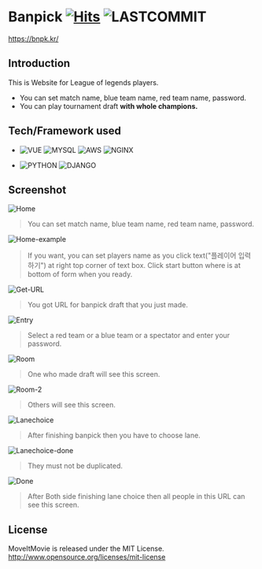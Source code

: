 # Banpick   [![Hits](https://hits.seeyoufarm.com/api/count/incr/badge.svg?url=https%3A%2F%2Fgithub.com%2Fwodn5515%2Fbanpick&count_bg=%2379C83D&title_bg=%23555555&icon=&icon_color=%23E7E7E7&title=hits&edge_flat=false)](https://hits.seeyoufarm.com) ![LASTCOMMIT](https://img.shields.io/github/last-commit/wodn5515/banpick)

https://bnpk.kr/

## Introduction
This is Website for League of legends players.
  - You can set match name, blue team name, red team name, password.
  - You can play tournament draft **with whole champions.**

## Tech/Framework used

- ![VUE](https://img.shields.io/badge/Vue.js-Basic-brightgreen?logo=Vue.js&logoColor=white)
![MYSQL](https://img.shields.io/badge/MySQL-Basic-brightgreen?logo=MySQL&logoColor=white)
![AWS](https://img.shields.io/badge/AWS-Basic-brightgreen?logo=Amazon-AWS&logoColor=white)
![NGINX](https://img.shields.io/badge/NGINX-Basic-brightgreen?logo=NGINX&logoColor=white)


- ![PYTHON](https://img.shields.io/badge/Python-Intermediate-blue?logo=Python&logoColor=white)
![DJANGO](https://img.shields.io/badge/Django-Intermediate-blue?logo=Django&logoColor=white)

## Screenshot
![Home](https://user-images.githubusercontent.com/42237426/100311811-09ed3b80-2ff4-11eb-93e9-f2659994212a.png)
> You can set match name, blue team name, red team name, password.

![Home-example](https://user-images.githubusercontent.com/42237426/100311818-0ce82c00-2ff4-11eb-9c73-f9de5e39e859.png)
> If you want, you can set players name as you click text("플레이어 입력하기") at right top corner of text box. Click start button where is at bottom of form when you ready.

![Get-URL](https://user-images.githubusercontent.com/42237426/100311832-140f3a00-2ff4-11eb-961a-2d37b231fc66.png)
> You got URL for banpick draft that you just made. 

![Entry](https://user-images.githubusercontent.com/42237426/100311837-16719400-2ff4-11eb-8aad-a998fb412c06.png)
> Select a red team or a blue team or a spectator and enter your password.

![Room](https://user-images.githubusercontent.com/42237426/100311845-1a9db180-2ff4-11eb-8915-5fced0ff3f6d.png)
> One who made draft will see this screen.

![Room-2](https://user-images.githubusercontent.com/42237426/100311847-1bcede80-2ff4-11eb-8e99-a0ff243a9e03.png)
> Others will see this screen.

![Lanechoice](https://user-images.githubusercontent.com/42237426/100311859-24271980-2ff4-11eb-81d7-7140b4fe180e.png)
> After finishing banpick then you have to choose lane.

![Lanechoice-done](https://user-images.githubusercontent.com/42237426/100311864-25584680-2ff4-11eb-8c6c-1e3a30d1702e.png)
> They must not be duplicated.

![Done](https://user-images.githubusercontent.com/42237426/100311872-2b4e2780-2ff4-11eb-8a74-59f0ef880cfd.png)
> After Both side finishing lane choice then all people in this URL can see this screen.


## License
MoveItMovie is released under the MIT License. http://www.opensource.org/licenses/mit-license

